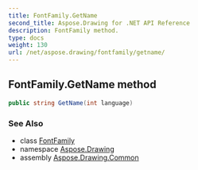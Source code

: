 ```yaml
---
title: FontFamily.GetName
second_title: Aspose.Drawing for .NET API Reference
description: FontFamily method. 
type: docs
weight: 130
url: /net/aspose.drawing/fontfamily/getname/
---
```

## FontFamily.GetName method

```csharp
public string GetName(int language)
```

### See Also

* class [FontFamily](../)
* namespace [Aspose.Drawing](../../fontfamily/)
* assembly [Aspose.Drawing.Common](../../../)


